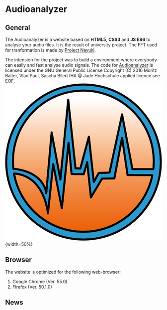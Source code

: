 # Audioanalyzer
## General
The Audioanalyzer is a website based on **HTML5**, **CSS3** and **JS ES6** to analyse your audio files. It is the result of university project. The FFT used for tranformation is made by [Project Nayuki](https://www.nayuki.io/page/free-small-fft-in-multiple-languages).

The intension for the project was to build a environment where everybody can easily and fast analyse audio signals. The code for [Audioanalyzer](http://audioanalyzer.net/) is licensed under the GNU General Public License Copyright (C) 2016  Moritz Balter, Vlad Paul, Sascha Bilert IHA @ Jade Hochschule applied licence see EOF.
![logo](/image/icon.png){width=50%}

## Browser
The website is optimized for the following web-browser:
1. Google Chrome (Ver. 55.0)
2. Firefox (Ver. 50.1.0)

## News
